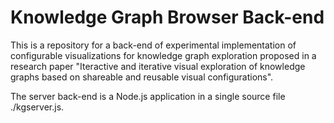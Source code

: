 # Knowledge Graph Browser Back-end

This is a repository for a back-end of experimental implementation of configurable visualizations for knowledge graph exploration proposed in a research paper "Iteractive and iterative visual exploration of knowledge graphs based on shareable and reusable visual configurations".

The server back-end is a Node.js application in a single source file ./kgserver.js.
